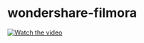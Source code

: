 # wondershare-filmora


[![Watch the video](https://github.com/noorkhokhar99/wondershare-filmora/blob/main/Screenshot%202023-04-03%20at%209.52.47%20AM.png)](https://www.youtube.com/watch?v=_lk8M0nd3j8&t=56s)
